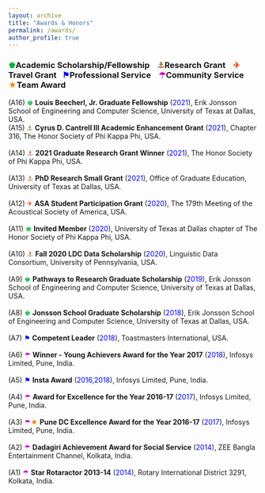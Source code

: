 ```yaml
---
layout: archive
title: "Awards & Honors"
permalink: /awards/
author_profile: true
---
```


### <span style="color: rgb(0, 179, 60);">&#9818;</span>Academic Scholarship/Fellowship &nbsp;&nbsp; <span style="color: rgb(153, 102, 51);">&#9875;</span>Research Grant &nbsp;&nbsp; <span style="color: rgb(255, 51, 0);">&#9992;</span>Travel Grant &nbsp;&nbsp;<span style="color: rgb(0, 0, 230);">&#9873;</span>Professional Service &nbsp;&nbsp; <span style="color: rgb(204, 0, 204);">&#9730;</span>Community Service &nbsp;&nbsp; <span style="color: rgb(230, 138, 0);">&#x2605;</span>Team Award 

(A16) <span style="color: rgb(0, 179, 60);">&#9818;</span> <b>Louis Beecherl, Jr. Graduate Fellowship</b> (<font color="#0000e6">2021</font>), Erik Jonsson School of Engineering and Computer Science, University of Texas at Dallas, USA.<br> 
(A15) <span style="color: rgb(153, 102, 51);">&#9875;</span> <b>Cyrus D. Cantrell III Academic Enhancement Grant</b> (<font color="#0000e6">2021</font>), Chapter 316, The Honor Society of Phi Kappa Phi, USA.<br>  
(A14) <span style="color: rgb(153, 102, 51);">&#9875;</span> <b>2021 Graduate Research Grant Winner</b> (<font color="#0000e6">2021</font>), The Honor Society of Phi Kappa Phi, USA.<br>  
(A13) <span style="color: rgb(153, 102, 51);">&#9875;</span> <b>PhD Research Small Grant</b> (<font color="#0000e6">2021</font>), Office of Graduate Education, University of Texas at Dallas, USA.<br>  
(A12) <span style="color: rgb(255, 51, 0);">&#9992;</span> <b>ASA Student Participation Grant</b> (<font color="#0000e6">2020</font>), The 179th Meeting of the Acoustical Society of America, USA.<br>  
(A11) <span style="color: rgb(0, 179, 60);">&#9818;</span> <b>Invited Member</b> (<font color="#0000e6">2020</font>), University of Texas at Dallas chapter of The Honor Society of Phi Kappa Phi, USA.<br>  
(A10) <span style="color: rgb(153, 102, 51);">&#9875;</span> <b>Fall 2020 LDC Data Scholarship</b> (<font color="#0000e6">2020</font>), Linguistic Data Consortium, University of Pennsylvania, USA.<br>  
(A9) <span style="color: rgb(0, 179, 60);">&#9818;</span> <b>Pathways to Research Graduate Scholarship</b> (<font color="#0000e6">2019</font>), Erik Jonsson School of Engineering and Computer Science, University of Texas at Dallas, USA.<br>  
(A8) <span style="color: rgb(0, 179, 60);">&#9818;</span> <b>Jonsson School Graduate Scholarship</b> (<font color="#0000e6">2018</font>), Erik Jonsson School of Engineering and Computer Science, University of Texas at Dallas, USA.<br>  
(A7) <span style="color: rgb(0, 0, 230);">&#9873;</span> <b>Competent Leader</b> (<font color="#0000e6">2018</font>), Toastmasters International, USA.<br>  
(A6) <span style="color: rgb(204, 0, 204);">&#9730;</span> <b>Winner - Young Achievers Award for the Year 2017</b> (<font color="#0000e6">2018</font>), Infosys Limited, Pune, India.<br>  
(A5) <span style="color: rgb(0, 0, 230);">&#9873;</span> <b>Insta Award</b> (<font color="#0000e6">2016,2018</font>), Infosys Limited, Pune, India.<br>  
(A4) <span style="color: rgb(204, 0, 204);">&#9730;</span> <b>Award for Excellence for the Year 2016-17</b> (<font color="#0000e6">2017</font>), Infosys Limited, Pune, India.<br>  
(A3) <span style="color: rgb(204, 0, 204);">&#9730;</span><span style="color: rgb(230, 138, 0);">&#x2605;</span> <b>Pune DC Excellence Award for the Year 2016-17</b> (<font color="#0000e6">2017</font>), Infosys Limited, Pune, India.<br>  
(A2) <span style="color: rgb(204, 0, 204);">&#9730;</span> <b>Dadagiri Achievement Award for Social Service</b> (<font color="#0000e6">2014</font>),  ZEE Bangla Entertainment Channel, Kolkata, India.<br>  
(A1) <span style="color: rgb(204, 0, 204);">&#9730;</span> <b>Star Rotaractor 2013-14</b> (<font color="#0000e6">2014</font>), Rotary International District 3291, Kolkata, India.  
